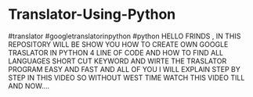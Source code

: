 # Translator-Using-Python
#translator #googletranslatorinpython #python HELLO FRINDS , IN THIS REPOSITORY WILL BE SHOW YOU HOW TO CREATE OWN GOOGLE TRASLATOR IN PYTHON 4 LINE OF CODE AND HOW TO FIND ALL LANGUAGES SHORT CUT KEYWORD AND WIRTE THE TRASLATOR PROGRAM EASY AND FAST AND ALL OF YOU I WILL EXPLAIN STEP BY STEP IN THIS VIDEO SO WITHOUT WEST TIME WATCH THIS VIDEO TILL AND NOW....
